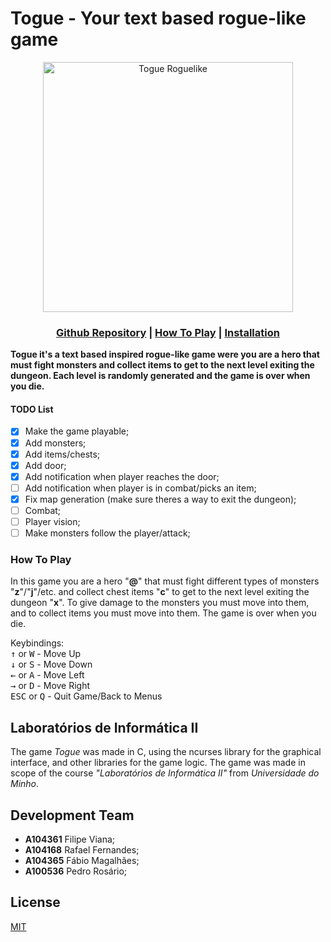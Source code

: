 # Togue - Your text based rogue-like game
<p align="center"><img src="https://i.imgur.com/tgatpXW.png" alt="Togue Roguelike" width="400"/></p>

### <p align="center">[Github Repository](https://github.com/Mackgame4/togue-roguelike) | [How To Play](#how-to-play) | [Installation](/INSTALLATION.md#build)</p>

**Togue it's a text based inspired rogue-like game were you are a hero that must fight monsters and collect items to get to the next level exiting the dungeon. Each level is randomly generated and the game is over when you die.**

#### TODO List
- [x] Make the game playable;
- [x] Add monsters;
- [x] Add items/chests;
- [x] Add door;
- [x] Add notification when player reaches the door;
- [ ] Add notification when player is in combat/picks an item;
- [x] Fix map generation (make sure theres a way to exit the dungeon);
- [ ] Combat;
- [ ] Player vision;
- [ ] Make monsters follow the player/attack;

### How To Play
In this game you are a hero "**@**" that must fight different types of monsters "**z**"/"**j**"/etc. and collect chest items "**c**" to get to the next level exiting the dungeon "**x**".
To give damage to the monsters you must move into them, and to collect items you must move into them. The game is over when you die.

Keybindings:<br>
<kbd>↑</kbd> or <kbd>W</kbd> - Move Up<br>
<kbd>↓</kbd> or <kbd>S</kbd> - Move Down<br>
<kbd>←</kbd> or <kbd>A</kbd> - Move Left<br>
<kbd>→</kbd> or <kbd>D</kbd> - Move Right<br>
<kbd>ESC</kbd> or <kbd>Q</kbd> - Quit Game/Back to Menus<br>

<!--***Developer Notes:***
`Text`-->

## Laboratórios de Informática II
The game *Togue* was made in C, using the ncurses library for the graphical interface, and other libraries for the game logic. The game was made in scope of the course *"Laboratórios de Informática II"* from *Universidade do Minho*.

<!--#### Known Issues
- Issue list-->

## Development Team
- **A104361** Filipe Viana;
- **A104168** Rafael Fernandes;
- **A104365** Fábio Magalhães;
- **A100536** Pedro Rosário;

## License
[MIT](https://choosealicense.com/licenses/mit/)